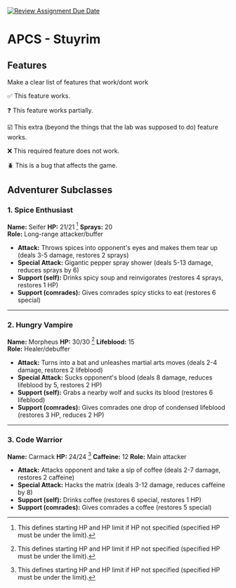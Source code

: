 [![Review Assignment Due Date](https://classroom.github.com/assets/deadline-readme-button-22041afd0340ce965d47ae6ef1cefeee28c7c493a6346c4f15d667ab976d596c.svg)](https://classroom.github.com/a/KprAwj1n)
# APCS - Stuyrim

## Features

Make a clear list of features that work/dont work

:white_check_mark: This feature works.

:question: This feature works partially.

:ballot_box_with_check: This extra (beyond the things that the lab was supposed to do) feature works.

:x: This required feature does not work.

:beetle: This is a bug that affects the game.


## Adventurer Subclasses

### 1. Spice Enthusiast
**Name:** Seifer
**HP:** 21/21 [^1]
**Sprays:** 20  
**Role:** Long-range attacker/buffer  

- **Attack:** Throws spices into opponent's eyes and makes them tear up (deals 3-5 damage, restores 2 sprays)  
- **Special Attack:** Gigantic pepper spray shower (deals 5-13 damage, reduces sprays by 6)  
- **Support (self):** Drinks spicy soup and reinvigorates (restores 4 sprays, restores 1 HP)  
- **Support (comrades):** Gives comrades spicy sticks to eat (restores 6 special)  

---

### 2. Hungry Vampire
**Name:** Morpheus
**HP:** 30/30 [^1]
**Lifeblood:** 15  
**Role:** Healer/debuffer  

- **Attack:** Turns into a bat and unleashes martial arts moves (deals 2-4 damage, restores 2 lifeblood)  
- **Special Attack:** Sucks opponent's blood (deals 8 damage, reduces lifeblood by 5, restores 2 HP)  
- **Support (self):** Grabs a nearby wolf and sucks its blood (restores 6 lifeblood)  
- **Support (comrades):** Gives comrades one drop of condensed lifeblood (restores 3 HP, reduces 2 HP)

---

### 3. Code Warrior
**Name:** Carmack
**HP:** 24/24 [^1]
**Caffeine:** 12
**Role:** Main attacker

- **Attack:** Attacks opponent and take a sip of coffee (deals 2-7 damage, restores 2 caffeine)  
- **Special Attack:** Hacks the matrix (deals 3-12 damage, reduces caffeine by 8)  
- **Support (self):** Drinks coffee (restores 6 special, restores 1 HP)  
- **Support (comrades):** Gives comrades a coffee (restores 5 special)  

[^1]: This defines starting HP and HP limit if HP not specified (specified HP must be under the limit).
